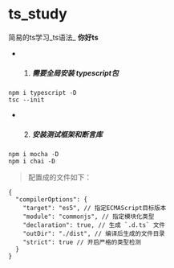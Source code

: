 <!--
 * @Description: 
 * @Version: 2.0
 * @Autor: yaomingfei
 * @Date: 2020-01-06 14:23:46
 * @LastEditors  : yaomingfei
 * @LastEditTime : 2020-01-06 15:26:03
 -->
# ts_study
 简易的ts学习_ts语法_  __你好ts__
+ 1. ##### 需要全局安装 typescript包
```
npm i typescript -D
tsc --init 
```

+ 2. ##### 安装测试框架和断言库
```
npm i mocha -D
npm i chai -D
```
<!-- `sdaddada` -->

> 配置成的文件如下：
```
{
  "compilerOptions": {
    "target": "es5", // 指定ECMAScript目标版本
    "module": "commonjs", // 指定模块化类型
    "declaration": true, // 生成 `.d.ts` 文件
    "outDir": "./dist", // 编译后生成的文件目录
    "strict": true // 开启严格的类型检测
  }
}
```

<!-- + 1. fdfdfs
+ 2. dffs
    - 1. fdsjhfdsjfd
    - 2. jfdhsjf
        * 2. jfdhsjf

### ddsfds

|eee|ttt|
|-|-|
|ww|ewre|
|ww|ewre|
|ww|ewre|
|ww|ewre|

![tupian ](./dddd)
[百度](http://www.baidu.com) -->

